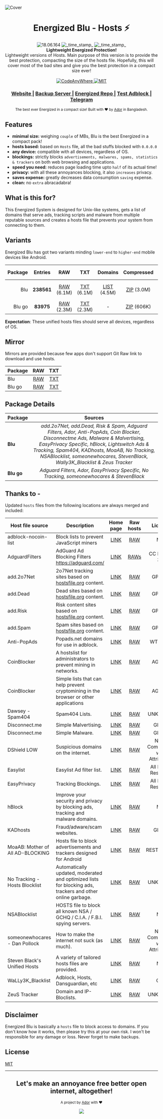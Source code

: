 ![Cover](https://ador.chorompotro.com/energized_blu_cover.svg)

<h1 align="center">Energized Blu - Hosts ⚡</h1>

<div align="center">
  <!-- Version -->
    <img src="https://img.shields.io/badge/Version-18.06.164-blue.svg?longCache=true&style=flat-square"
      alt="18.06.164" />
  <!-- Last Updated -->
    <img src="https://img.shields.io/badge/Updated-Jun 13, 2018-orange.svg?longCache=true&style=flat-square"
      alt="_time_stamp_" />
  <!-- Status -->
    <img src="https://img.shields.io/badge/Status-beta-yellow.svg?longCache=true&style=flat-square"
      alt="_time_stamp_" />
</div>

<div align="center">
  <strong>Lightweight Energized Protection!</strong>
</div>
<div align="center">
  Lightweight versions of <a href="https://github.com/AdroitAdorKhan/Energized" target="_blank"><Energized></a> Hosts. Main purpose of this version is to provide the best protection, compacting the size of the hosts file. Hopefully, this will cover most of the bad sites and give you the best protection in a compact size ever!
</div>

<br />

<div align="center">
  <!-- CodeAnyWhere -->
  <a href="https://codeanywhere.com/">
    <img src="https://img.shields.io/badge/Cloud-CodeAnyWhere-7F3F97.svg?longCache=true&style=flat-square"
      alt="CodeAnyWhere" />
  </a>
  <!-- License -->
  <a href="https://github.com/EnergizedProtection/EnergizedBlu/blob/master/LICENSE">
    <img src="https://img.shields.io/badge/License-MIT-blue.svg?style=flat-square"
      alt="MIT" />
  </a>
</div>

<div align="center">
  <h3>
    <a href="https://ador.chorompotro.com">
      Website
    </a>
    <span> | </span>
    <a href="http://adroit.heliohost.org">
      Backup Server
    </a>
    <span> | </span>
    <a href="https://github.com/AdroitAdorKhan/Energized">
      Energized Repo
    </a>
    <span> | </span>
    <a href="https://ador.chorompotro.com/energized/secure/">
      Test Adblock
    </a>
    <span> | </span>
    <a href="https://t.me/EnergizedProtection">
      Telegram
    </a>
  </h3>
</div>

<div align="center">
  <sub>The best ever Energized in a compact size! Built with ❤︎ by
  <a href="https://adroitadorkhan.github.io">Ador</a> in Bangladesh.
  </a>
</div>

## Features
- __minimal size:__ weighing `couple` of MBs, Blu is the best Energized in a compact pack!
- __hosts based:__ based on `Hosts` file, all the bad stuffs blocked with `0.0.0.0`
- __any device:__ compatible with all devices, regardless of OS.
- __blockings:__ strictly blocks `advertisements, malwares, spams, statistics & trackers` on both web browsing and applications.
- __speed you need:__ reduces page loading time upto `half` of its actual time!
- __privacy:__ with all these annoyances blocking, it also `increases` privacy.
- __saves expense:__ greatly decreases data consumption `saving` expense.
- __clean:__ no `extra` abracadabra! 

## What is this for?

This Energized System is designed for Unix-like systems, gets a list of domains that serve ads, tracking scripts and malware from multiple reputable sources and creates a hosts file that prevents your system from connecting to them.

## Variants

Energized Blu has got two variants minding `lower-end` to `higher-end` mobile devices like Android.

Package | Entries | RAW | TXT | Domains| Compressed | Flashable | Magisk | Windows BAT | DNSMasq | DNSMasq IPV6 | Unbound
----------:|:---------:|:---------:|:---------:|:---------:|:---------:|:---------:|:---------:|:---------:|:---------:|:---------:|:---------:|
Blu | **238561** | [RAW](https://raw.githubusercontent.com/EnergizedProtection/EnergizedBlu/master/energized/blu) (6.1M) | [TXT](https://raw.githubusercontent.com/EnergizedProtection/EnergizedBlu/master/energized/blu.txt) (6.1M) | [LIST](https://raw.githubusercontent.com/EnergizedProtection/EnergizedBlu/master/energized/blu-domains.txt) (4.5M) |  [ZIP](https://raw.githubusercontent.com/EnergizedProtection/EnergizedBlu/master/energized/blu.zip) (3.0M) | [ANDROID](https://raw.githubusercontent.com/EnergizedProtection/EnergizedBlu/master/energized/blu_android.zip) (2.1M) | [MAGISK](https://raw.githubusercontent.com/EnergizedProtection/EnergizedBlu/master/energized/blu_magisk.zip) (1.6M) | [BAT](https://raw.githubusercontent.com/EnergizedProtection/EnergizedBlu/master/energized/blu_windows.zip) (1.6M) | [CONF](https://github.com/EnergizedProtection/EnergizedBlu/blob/master/energized/blu.conf) (8.3M) | [CONF IPV6](https://github.com/EnergizedProtection/EnergizedBlu/blob/master/energized/blu-ipv6.conf) (7.4M) | [CONF](https://raw.githubusercontent.com/EnergizedProtection/EnergizedBlu/master/energized/blu-unbound.conf) (20M)
Blu go | **83975** |  [RAW](https://raw.githubusercontent.com/EnergizedProtection/EnergizedBlu/master/energized/blu_go) (2.3M) | [TXT](https://raw.githubusercontent.com/EnergizedProtection/EnergizedBlu/master/energized/blu_go.txt) (2.3M) | - | [ZIP](https://raw.githubusercontent.com/EnergizedProtection/EnergizedBlu/master/energized/blu_go.zip) (606K)| [ANDROID](https://raw.githubusercontent.com/EnergizedProtection/EnergizedBlu/master/energized/blu_go_android.zip) (1.1M) | [MAGISK](https://raw.githubusercontent.com/EnergizedProtection/EnergizedBlu/master/energized/blu_go_magisk.zip) (612K) | - | - | - | -

**Expectation**: These unified hosts files should serve all devices, regardless
of OS.

## Mirror

Mirrors are provided because few apps don't support Git Raw link to download and use hosts.

Package | RAW | TXT | 
--------|:---:|:---:|
Blu | [RAW](http://adroit.heliohost.org/energized/blu) | [TXT](http://adroit.heliohost.org/energized/blu.txt)
Blu go | [RAW](http://adroit.heliohost.org/energized/blu_go) | [TXT](http://adroit.heliohost.org/energized/blu_go.txt) 

## Package Details

Package | Sources |
---------------- |:------:|
**Blu** | *add.2o7Net, add.Dead, Risk & Spam, Adguard Filters, Ador, Anti-PopAds, Coin Blocker, Disconnectme Ads, Malware & Malvertising, EasyPrivacy Specific, hBlock, Lightswitch Ads & Tracking, Spam404, KADhosts, MoaAB, No Tracking, NSABlocklist, someonewhocares, StevenBlack, Wally3K_Blacklist & Zeus Tracker* |
**Blu go** | *Adguard Filters, Ador, EasyPrivacy Specific, No Tracking, someonewhocares & StevenBlack* 

## Thanks to -

Updated `hosts` files from the following locations are always merged and
included:

Host file source | Description | Home page | Raw hosts | License |
-----------------|-------------|:---------:|:---------:|:---------:|
adblock-nocoin-list | Block lists to prevent JavaScript miners | [LINK](https://github.com/hoshsadiq/adblock-nocoin-list/) | [RAW](https://raw.githubusercontent.com/hoshsadiq/adblock-nocoin-list/master/hosts.txt) | MIT |
AdguardFilters | AdGuard Ad Blocking Filters https://adguard.com/ |[LINK](https://github.com/AdguardTeam/AdguardFilters) | [RAWs](https://github.com/AdguardTeam/AdguardFilters) | CC BY-SA 3.0 |
add.2o7Net | 2o7Net tracking sites based on [hostsfile.org](http://www.hostsfile.org/hosts.html) content. |[LINK](https://github.com/FadeMind/hosts.extras) | [RAW](https://raw.githubusercontent.com/FadeMind/hosts.extras/master/add.2o7Net/hosts) | GPLv3+ |
add.Dead | Dead sites based on [hostsfile.org](http://www.hostsfile.org/hosts.html) content. |[LINK](https://github.com/FadeMind/hosts.extras) | [RAW](https://raw.githubusercontent.com/FadeMind/hosts.extras/master/add.Dead/hosts) | GPLv3+ |
add.Risk | Risk content sites based on [hostsfile.org](http://www.hostsfile.org/hosts.html) content. |[LINK](https://github.com/FadeMind/hosts.extras) | [RAW](https://raw.githubusercontent.com/FadeMind/hosts.extras/master/add.Risk/hosts) | GPLv3+ |
add.Spam | Spam sites based on [hostsfile.org](http://www.hostsfile.org/hosts.html) content. |[LINK](https://github.com/FadeMind/hosts.extras) | [RAW](https://raw.githubusercontent.com/FadeMind/hosts.extras/master/add.Spam/hosts) | GPLv3+ |
Anti-PopAds | Popads.net domains for use in adblock. |[LINK](https://github.com/Yhonay/antipopads/) | [RAW](https://raw.githubusercontent.com/Yhonay/antipopads/master/hosts) | WTFPLv2 |
CoinBlocker | A hostslist for administrators to prevent mining in networks. |[LINK](https://gitlab.com/ZeroDot1/CoinBlockerLists) | [RAW](https://zerodot1.gitlab.io/CoinBlockerLists/hosts) | AGPLv3 |
CoinBlocker | Simple lists that can help prevent cryptomining in the browser or other applications |[LINK](https://gitlab.com/ZeroDot1/CoinBlockerLists) | [RAW](https://zerodot1.gitlab.io/CoinBlockerLists/hosts_browser) | AGPLv3 |
Dawsey - Spam404 | Spam404 Lists. |[LINK](https://github.com/Dawsey21/Lists/) | [RAW](https://raw.githubusercontent.com/Dawsey21/Lists/master/adblock-list.txt) | UNKNOWN |
Disconnect.me | Simple Malvertising. |[LINK](https://github.com/disconnectme) | [RAW](https://s3.amazonaws.com/lists.disconnect.me/simple_malvertising.txt) | GPLv3 |
Disconnect.me | Simple Malware. |[LINK](https://github.com/disconnectme) | [RAW](https://s3.amazonaws.com/lists.disconnect.me/simple_malware.txt) | GPLv3 |
DShield LOW | Suspicious domains on the internet. | [LINK](https://www.dshield.org/suspicious_domains.html) | [RAW](https://www.dshield.org/feeds/suspiciousdomains_Low.txt) | Non-Commercial with Attribution |
Easylist | Easylist Ad filter list. | [LINK](https://easylist.to/) | [RAW](https://raw.githubusercontent.com/EnergizedProtection/EnergizedTools/master/Converter/Hosts/EasylistAdserver.txt) | All Rights Reserved |
EasyPrivacy | Tracking Blockings. | [LINK](https://easylist.to/) | [RAW](https://raw.githubusercontent.com/EnergizedProtection/EnergizedTools/master/Converter/Hosts/EasyPrivacyTracking.txt) | All Rights Reserved |
hBlock | Improve your security and privacy by blocking ads, tracking and malware domains. | [LINK](https://hblock.molinero.xyz/) | [RAW](https://hblock.molinero.xyz/hosts) | MIT |
KADhosts | Fraud/adware/scam websites. |[LINK](https://github.com/azet12/KADhosts) | [RAW](https://raw.githubusercontent.com/azet12/KADhosts/master/KADhosts.txt) | GPLv3 |
MoaAB: Mother of All AD-BLOCKING |  Hosts file to block advertisements and trackers designed for Android | [LINK](https://forum.xda-developers.com/showthread.php?t=1916098) | [RAW](https://raw.githubusercontent.com/Ultimate-Hosts-Blacklist/adblock.mahakala.is/master/output/hosts/ACTIVE/hosts) | RESTRICTED |
No Tracking - Hosts Blocklist | Automatically updated, moderated and optimized lists for blocking ads, trackers and other online garbage. |[LINK](https://github.com/notracking/hosts-blocklists) | [RAW](https://raw.githubusercontent.com/notracking/hosts-blocklists/master/hostnames.txt) | UNKNOWN |
NSABlocklist | HOSTS file to block all known NSA / GCHQ / C.I.A. / F.B.I. spying servers. | [LINK](https://github.com/CHEF-KOCH/NSABlocklist) | [RAW](https://github.com/CHEF-KOCH/NSABlocklist/raw/master/HOSTS) | MIT |
someonewhocares - Dan Pollock | How to make the internet not suck (as much). |[LINK](http://someonewhocares.org/hosts/) | [RAW](http://someonewhocares.org/hosts/zero/hosts) | Non-Commercial with Attribution |
Steven Black's Unified Hosts | A variety of tailored hosts files are provided. |[LINK](https://github.com/StevenBlack/hosts/) | [RAW](https://raw.githubusercontent.com/StevenBlack/hosts/master/alternates/fakenews-gambling/hosts) | MIT |
WaLLy3K_Blacklist | Adblock, Hosts, Dansguardian, etc |[LINK](https://v.firebog.net/hosts/) | [RAW](https://v.firebog.net/hosts/static/w3kbl.txt) | GPL |
ZeuS Tracker | Domain and IP-Bloclists. |[LINK](https://zeustracker.abuse.ch/) | [RAW](https://zeustracker.abuse.ch/blocklist.php?download=domainblocklist) | UNKNOWN |

## Disclaimer

Energized Blu is basically a `hosts` file to block access to domains. If you don't know how it works, then please try this at your own risk. I won't be responsible for any damage or loss. Never forget to make backups.

## License
[MIT](https://github.com/EnergizedProtection/EnergizedBlu/blob/master/LICENSE)

---

<div align="center">
  <h2>Let's make an annoyance free better open internet, altogether!</h2>
</div>

<p align="center"><sub>A project by <a href="https://github.com/AdroitAdorKhan" target="_blank">Ador</a> with ❤<p>

<p align="center"><a href="https://saythanks.io/to/AdroitAdorKhan" target="_blank"><img src="https://img.shields.io/badge/Say%20Thanks-!-1EAEDB.svg?longCache=true&style=flat-square"></a><p>

